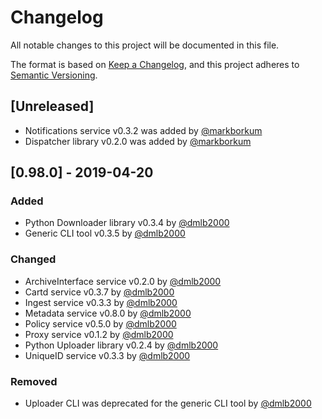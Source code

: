 # Changelog
All notable changes to this project will be documented in this file.

The format is based on [Keep a Changelog](https://keepachangelog.com/en/1.0.0/),
and this project adheres to [Semantic Versioning](https://semver.org/spec/v2.0.0.html).

## [Unreleased]
- Notifications service v0.3.2 was added by [@markborkum](https://github.com/markborkum)
- Dispatcher library v0.2.0 was added by [@markborkum](https://github.com/markborkum)

## [0.98.0] - 2019-04-20
### Added
- Python Downloader library v0.3.4 by [@dmlb2000](https://github.com/dmlb2000)
- Generic CLI tool v0.3.5 by [@dmlb2000](https://github.com/dmlb2000)

### Changed
- ArchiveInterface service v0.2.0 by [@dmlb2000](https://github.com/dmlb2000)
- Cartd service v0.3.7 by [@dmlb2000](https://github.com/dmlb2000)
- Ingest service v0.3.3 by [@dmlb2000](https://github.com/dmlb2000)
- Metadata service v0.8.0 by [@dmlb2000](https://github.com/dmlb2000)
- Policy service v0.5.0 by [@dmlb2000](https://github.com/dmlb2000)
- Proxy service v0.1.2 by [@dmlb2000](https://github.com/dmlb2000)
- Python Uploader library v0.2.4 by [@dmlb2000](https://github.com/dmlb2000)
- UniqueID service v0.3.3 by [@dmlb2000](https://github.com/dmlb2000)

### Removed
- Uploader CLI was deprecated for the generic CLI tool by [@dmlb2000](https://github.com/dmlb2000)
